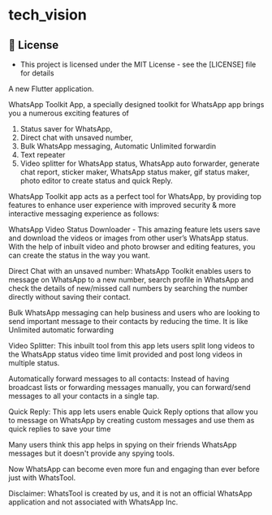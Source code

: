 # tech_vision

## 🔑 License
- This project is licensed under the MIT License - see the [LICENSE] file for details


A new Flutter application.        

WhatsApp Toolkit App, a specially designed toolkit for WhatsApp app brings you a numerous exciting features of

1. Status saver for WhatsApp,
2. Direct chat with unsaved number,
3. Bulk WhatsApp messaging, Automatic Unlimited forwardin
4. Text repeater
7. Video splitter for WhatsApp status,
WhatsApp auto forwarder, generate chat report, sticker maker, WhatsApp status maker, gif status maker, photo editor to create status and quick Reply.

WhatsApp Toolkit app acts as a perfect tool for WhatsApp, by providing top features to enhance user experience with improved security & more interactive messaging experience as follows:

WhatsApp Video Status Downloader - This amazing feature lets users save and download the videos or images from other user’s WhatsApp status. With the help of inbuilt video and photo browser and editing features, you can create the status in the way you want.

Direct Chat with an unsaved number: WhatsApp Toolkit enables users to message on WhatsApp to a new number, search profile in WhatsApp and check the details of new/missed call numbers by searching the number directly without saving their contact.

Bulk WhatsApp messaging can help business and users who are looking to send important message to their contacts by reducing the time. It is like Unlimited automatic forwarding

Video Splitter: This inbuilt tool from this app lets users split long videos to the WhatsApp status video time limit provided and post long videos in multiple status.

Automatically forward messages to all contacts: Instead of having broadcast lists or forwarding messages manually, you can forward/send messages to all your contacts in a single tap.

Quick Reply: This app lets users enable Quick Reply options that allow you to message on WhatsApp by creating custom messages and use them as quick replies to save your time

Many users think this app helps in spying on their friends WhatsApp messages but it doesn't provide any spying tools.

Now WhatsApp can become even more fun and engaging than ever before just with WhatsTool.

Disclaimer: WhatsTool is created by us, and it is not an official WhatsApp application and not associated with WhatsApp Inc.
